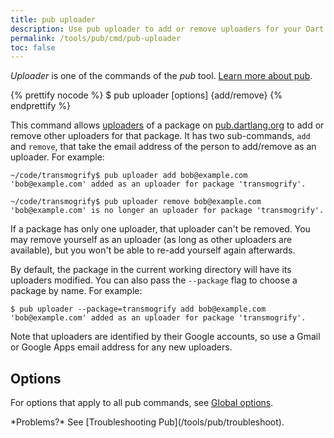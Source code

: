 ```yaml
---
title: pub uploader
description: Use pub uploader to add or remove uploaders for your Dart package on pub.dartlang.org.
permalink: /tools/pub/cmd/pub-uploader
toc: false
---
```


_Uploader_ is one of the commands of the _pub_ tool.
[Learn more about pub](/tools/pub).

{% prettify nocode %}
$ pub uploader [options] {add/remove} <email>
{% endprettify %}

This command allows
[uploaders](/tools/pub/glossary#uploader) of a
package on [pub.dartlang.org](https://pub.dartlang.org) to add or remove
other uploaders for that package. It has two sub-commands,
`add` and `remove`, that take the email address of the person to
add/remove as an uploader. For example:

```terminal
~/code/transmogrify$ pub uploader add bob@example.com
'bob@example.com' added as an uploader for package 'transmogrify'.

~/code/transmogrify$ pub uploader remove bob@example.com
'bob@example.com' is no longer an uploader for package 'transmogrify'.
```

If a package has only one uploader, that uploader can't be removed. You may
remove yourself as an uploader (as long as other uploaders are available),
but you won't be able to re-add yourself again afterwards.

By default, the package in the current working directory will have its
uploaders modified. You can also pass the `--package` flag to choose a
package by name. For example:

```terminal
$ pub uploader --package=transmogrify add bob@example.com
'bob@example.com' added as an uploader for package 'transmogrify'.
```

Note that uploaders are identified by their Google accounts, so use a Gmail or
Google Apps email address for any new uploaders.

## Options

For options that apply to all pub commands, see
[Global options](/tools/pub/cmd#global-options).

<aside class="alert alert-info" markdown="1">
  *Problems?* See [Troubleshooting Pub](/tools/pub/troubleshoot).
</aside>

